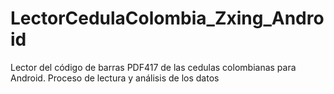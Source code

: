 # LectorCedulaColombia_Zxing_Android
Lector del código de barras PDF417 de las cedulas colombianas para Android. Proceso de lectura y análisis de los datos
